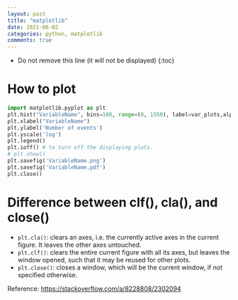```yaml
---
layout: post
title: "matplotlib"
date: 2021-06-02
categories: python, matplotlib
comments: true
---
```


- Do not remove this line (it will not be displayed)
  {:toc}

# How to plot

```python
import matplotlib.pyplot as plt
plt.hist("VariableName", bins=100, range=(0, 1550), label=var_plots,alpha=0.6)
plt.xlabel("VariableName")
plt.ylabel('Number of events')
plt.yscale('log')
plt.legend()
plt.ioff() # to turn off the displaying plots.
# plt.show()
plt.savefig('VariableName.png')
plt.savefig('VariableName.pdf')
plt.close()
```

# Difference between clf(), cla(), and close()

- `plt.cla()`: clears an axes, i.e. the currently active axes in the current figure. It leaves the other axes untouched.
- `plt.clf()`: clears the entire current figure with all its axes, but leaves the window opened, such that it may be reused for other plots.
- `plt.close()`: closes a window, which will be the current window, if not specified otherwise.

Reference: https://stackoverflow.com/a/8228808/2302094
